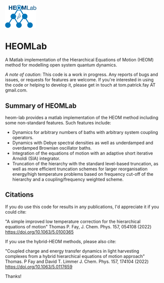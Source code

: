 <img src="./logo/heomlab-logo.png" alt="logo" width="20%"/>

# HEOMLab
A Matlab implementation of the Hierarchical Equations of Motion (HEOM) method for modelling open system quantum dynamics.

_A note of caution_: This code is a work in progress. Any reports of bugs and issues, or requests for features are welcome. If you're interested in using the code or helping to develop it, please get in touch at tom.patrick.fay AT gmail.com.

## Summary of HEOMLab
heom-lab provides a matlab implementation of the HEOM method including some non-standard features. Such features include:
* Dynamics for arbitrary numbers of baths with arbitrary system coupling operators.
* Dynamics with Debye spectral densities as well as underdamped and overdamped Brownian oscillator baths.
* Integration of the equations of motion with an adaptive short iterative Arnoldi (SIA) integrator.
* Truncation of the hierarchy with the standard level-based truncation, as well as more efficient truncation schemes for larger reorganisation energy/high temperature problems based on frequency cut-off of the hierarchy and a coupling/frequency weighted scheme.

## Citations
If you do use this code for results in any publications, I'd appreciate it if you could cite: 

"A simple improved low temperature correction for the hierarchical equations of motion" Thomas P. Fay, J. Chem. Phys. 157, 054108 (2022) https://doi.org/10.1063/5.0100365

If you use the hybrid-HEOM methods, please also cite:

"Coupled charge and energy transfer dynamics in light harvesting complexes from a hybrid hierarchical equations of motion approach" Thomas. P Fay and David T. Limmer J. Chem. Phys. 157, 174104 (2022) https://doi.org/10.1063/5.0117659

Thanks!


